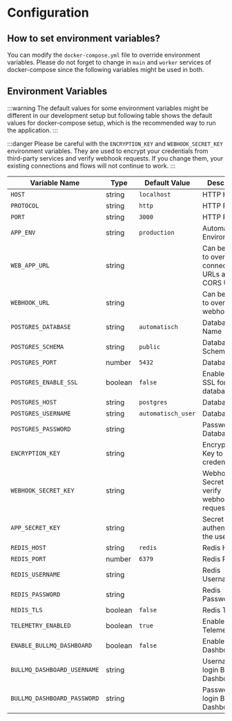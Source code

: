 # Configuration

## How to set environment variables?

You can modify the `docker-compose.yml` file to override environment variables. Please do not forget to change in `main` and `worker` services of docker-compose since the following variables might be used in both.

## Environment Variables

:::warning
The default values for some environment variables might be different in our development setup but following table shows the default values for docker-compose setup, which is the recommended way to run the application.
:::

:::danger
Please be careful with the `ENCRYPTION_KEY` and `WEBHOOK_SECRET_KEY` environment variables. They are used to encrypt your credentials from third-party services and verify webhook requests. If you change them, your existing connections and flows will not continue to work.
:::

| Variable Name               | Type    | Default Value      | Description                                          |
| --------------------------- | ------- | ------------------ | ---------------------------------------------------- |
| `HOST`                      | string  | `localhost`        | HTTP Host                                            |
| `PROTOCOL`                  | string  | `http`             | HTTP Protocol                                        |
| `PORT`                      | string  | `3000`             | HTTP Port                                            |
| `APP_ENV`                   | string  | `production`       | Automatisch Environment                              |
| `WEB_APP_URL`               | string  |                    | Can be used to override connection URLs and CORS URL |
| `WEBHOOK_URL`               | string  |                    | Can be used to override webhook URL                  |
| `POSTGRES_DATABASE`         | string  | `automatisch`      | Database Name                                        |
| `POSTGRES_SCHEMA`           | string  | `public`           | Database Schema                                      |
| `POSTGRES_PORT`             | number  | `5432`             | Database Port                                        |
| `POSTGRES_ENABLE_SSL`       | boolean | `false`            | Enable/Disable SSL for the database                  |
| `POSTGRES_HOST`             | string  | `postgres`         | Database Host                                        |
| `POSTGRES_USERNAME`         | string  | `automatisch_user` | Database User                                        |
| `POSTGRES_PASSWORD`         | string  |                    | Password of Database User                            |
| `ENCRYPTION_KEY`            | string  |                    | Encryption Key to store credentials                  |
| `WEBHOOK_SECRET_KEY`        | string  |                    | Webhook Secret Key to verify webhook requests        |
| `APP_SECRET_KEY`            | string  |                    | Secret Key to authenticate the user                  |
| `REDIS_HOST`                | string  | `redis`            | Redis Host                                           |
| `REDIS_PORT`                | number  | `6379`             | Redis Port                                           |
| `REDIS_USERNAME`            | string  |                    | Redis Username                                       |
| `REDIS_PASSWORD`            | string  |                    | Redis Password                                       |
| `REDIS_TLS`                 | boolean | `false`            | Redis TLS                                            |
| `TELEMETRY_ENABLED`         | boolean | `true`             | Enable/Disable Telemetry                             |
| `ENABLE_BULLMQ_DASHBOARD`   | boolean | `false`            | Enable BullMQ Dashboard                              |
| `BULLMQ_DASHBOARD_USERNAME` | string  |                    | Username to login BullMQ Dashboard                   |
| `BULLMQ_DASHBOARD_PASSWORD` | string  |                    | Password to login BullMQ Dashboard                   |
